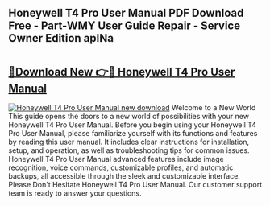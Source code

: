 ## Honeywell T4 Pro User Manual PDF Download Free - Part-WMY User Guide Repair - Service Owner Edition apINa

# <h2><a href="http://bc20847.oget.top/?id=Honeywell+T4+Pro+User+Manual">🔗Download New 👉🔴 Honeywell T4 Pro User Manual</a></h2>

[![Honeywell T4 Pro User Manual new download](https://i.imgur.com/5g1atiW.png)](http://bc20847.oget.top/?id=Honeywell+T4+Pro+User+Manual)
Welcome to a New World This guide opens the doors to a new world of possibilities with your new Honeywell T4 Pro User Manual. Before you begin using your Honeywell T4 Pro User Manual, please familiarize yourself with its functions and features by reading this user manual. It includes clear instructions for installation, setup, and operation, as well as troubleshooting tips for common issues. Honeywell T4 Pro User Manual advanced features include image recognition, voice commands, customizable profiles, and automatic backups, all accessible through the sleek and customizable interface. Please Don't Hesitate Honeywell T4 Pro User Manual. Our customer support team is ready to answer your questions.

